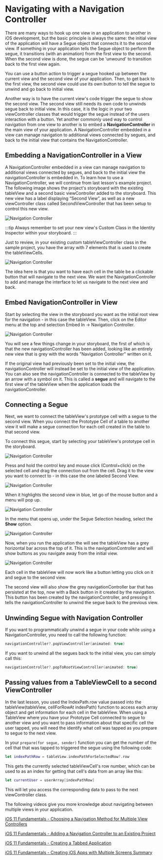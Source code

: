 # Navigating with a Navigation Controller

There are many ways to hook up one view in an application to another in iOS development, but the basic principle is always the same: the initial view of the application will have a Segue object that connects it to the second view.  If something in your application tells the Segue object to perform the segue, it transitions (with an animation) from the first view to the second.  When the second view is done, the segue can be 'unwound' to transition back to the first view again.

You can use a button action to trigger a segue hooked up between the current view and the second view of your application.  Then, to get back to the first view, the second view could use its own button to tell the segue to unwind and go back to initial view.

Another way is to have the current view's code trigger the segue to show the second view.  The second view still needs its own code to unwinds segue back to initial view.  In this case, it is the logic in your two viewController classes that would trigger the segue instead of the users interaction with a button.
Yet another commonly used way to control navigation from one view to another is to embed a **NavigationController** in the main view of your application.  A NavigationController embedded in a view can manage navigation to additional views connected by segues, and back to the initial view that contains the NavigationController.

## Embedding a NavigationController in a View

A NavigationController embedded in a view can manage navigation to additional views connected by segues, and back to the initial view the navigationController is embedded in.  To learn how to use a NavigationController, we will continue from last lesson's example project.  The following image shows the project's storyboard with the existing tableView and a second basic viewController added to the storyboard.  This new view has a label displaying “Second View”, as well as a new viewController class called SecondViewController that has been setup to control this new view.

![Navigation Controller](/mad9137/assets/img/NavController_1.png)

:::tip
Always remember to set your new view's Custom Class in the Identity Inspector within your storyboard.
:::

Just to review, in your existing custom tableViewController class in the sample project, you have the array with 7 elements that is used to create the tableViewCells.

![Navigation Controller](/mad9137/assets/img/NavController_2.png)

The idea here is that you want to have each cell in the table be a clickable button that will navigate to the next view.  We want the NavigationController to add and manage the interface to let us navigate to the next view and back.

## Embed NavigationController in View

Start by selecting the view in the storyboard you want as the initial root view for the navigation - in this case the tableView.  Then, click on the Editor menu at the top and selection Embed In -> Navigation Controller.

![Navigation Controller](/mad9137/assets/img/NavController_3.png)

You will see a few things change in your storyboard, the first of which is that the new navigationController has been added, looking like an entirely new view that is grey with the words "Navigation Controller" written on it.

If the original view had previously been set to the initial view, the navigationController will instead be set to the initial view of the application.  You can also see the navigationController is connected to the tableView by an arrow with a symbol on it.  This is called a **segue** and will navigate to the first view of the tableView when the application loads the navigationController.

## Connecting a Segue

Next, we want to connect the tableView's prototype cell with a segue to the second view.  When you connect the Prototype Cell of a table to another view it will make a segue connection for each cell created in the table to that second view.

To connect this segue, start by selecting your tableView's prototype cell in the storyboard.

![Navigation Controller](/mad9137/assets/img/NavController_4.png)

Press and hold the control key and mouse click (Control+click) on the selected cell and drag the connection out from the cell.  Drag it to the view you want to connect to - in this case the one labeled Second View.

![Navigation Controller](/mad9137/assets/img/NavController_5.png)

When it highlights the second view in blue, let go of the mouse button and a menu will pop up.

![Navigation Controller](/mad9137/assets/img/NavController_6.png)

In the menu that opens up, under the Segue Selection heading, select the **Show** option.

![Navigation Controller](/mad9137/assets/img/NavController_7.png)

Now, when you run the application the will see the tableView has a grey horizontal bar across the top of it.  This is the navigationController and will show buttons as you navigate away from the initial view.

![Navigation Controller](/mad9137/assets/img/NavController_8.png)

Each cell in the tableView will now work like a button letting you click on it and segue to the second view.

The second view will also show the grey navigationController bar that has persisted at the top, now with a Back button in it created by the navigation. This button has been created by the navigationController, and pressing it tells the navigationController to unwind the segue back to the previous view.

## Unwinding Segue with Navigation Controller

If you want to programmatically unwind a segue in your code while using a NavigationController, you need to call the following function:

```swift
navigationController?.popViewController(animated: true)
```

If you want to unwind all the segues back to the initial view, you can simply call this:

```swift
navigationController?.popToRootViewController(animated: true)
```

## Passing values from a TableViewCell to a second ViewController

In the last lesson, you used the IndexPath.row value passed into the tableView(tableView, cellForRowAt indexPath) function to access each array object and get information for each cell in the tableView.  When using a TableView where you have your Prototype Cell connected to segue to another view and you want to pass information about that specific cell the user tapped, you will need the identify what cell was tapped as you prepare to segue to the next view.

In your `prepare(for segue, sender)` function you can get the number of the cell that that was tapped to triggered the segue using the following code:

```swift
let indexPathRow = tableView.indexPathForSelectedRow?.row
```

This gets the currently selected tableViewCell's row number, which can be used to as an index for getting that cell's data from an array like this:

```swift
let currentUser = userArray[indexPathRow]
```

This will let you access the corresponding data to pass to the next viewController class.

The following videos give you more knowledge about navigating between multiple views in your application.

[iOS 11 Fundamentals - Choosing a Navigation Method for Multiple View Controllers <Badge text="Pluralsight"/>](https://app.pluralsight.com/course-player?clipId=85f6fc73-cdcd-4d51-aac9-fe75a47dfc8e)

[iOS 11 Fundamentals - Adding a Navigation Controller to an Existing Project <Badge text="Pluralsight"/>](https://app.pluralsight.com/course-player?clipId=05997bc1-2616-4f1e-b763-822531782c32)

[iOS 11 Fundamentals - Creating a Tabbed Application <Badge text="Pluralsight"/>](https://app.pluralsight.com/course-player?clipId=63f9a169-beac-4224-8915-439359659d84)

[iOS 11 Fundamentals - Creating iOS Apps with Multiple Screens Summary <Badge text="Pluralsight"/>](https://app.pluralsight.com/course-player?clipId=18de4f3f-2c73-49cd-859a-de794d8e636a)
